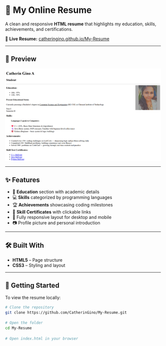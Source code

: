 # 📄 My Online Resume

A clean and responsive **HTML resume** that highlights my education, skills, achievements, and certifications.

🌟 **Live Resume:** [catheringino.github.io/My-Resume](https://catheringino.github.io/My-Resume/)

---

## 📸 Preview
![Resume Screenshot](screenshot.png)

---

## ✨ Features
- 🏫 **Education** section with academic details
- 💻 **Skills** categorized by programming languages
- 🏆 **Achievements** showcasing coding milestones
- 📜 **Skill Certificates** with clickable links
- 📱 Fully responsive layout for desktop and mobile
- 📷 Profile picture and personal introduction

---

## 🛠️ Built With
- **HTML5** – Page structure
- **CSS3** – Styling and layout

---

## 🚀 Getting Started
To view the resume locally:
```bash
# Clone the repository
git clone https://github.com/CatherinGino/My-Resume.git

# Open the folder
cd My-Resume

# Open index.html in your browser
